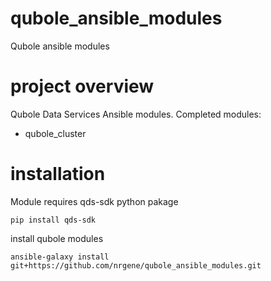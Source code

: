 # qubole_ansible_modules
Qubole ansible modules

# project overview
Qubole Data Services Ansible modules.
Completed modules:
- qubole_cluster

# installation
Module requires qds-sdk python pakage
```
pip install qds-sdk
```
install qubole modules
```
ansible-galaxy install git+https://github.com/nrgene/qubole_ansible_modules.git
```